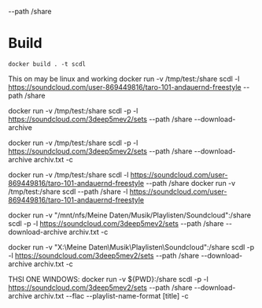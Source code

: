 --path /share


# Build

``docker build . -t scdl`` 

This on may be linux and working
docker run -v /tmp/test:/share scdl -l https://soundcloud.com/user-869449816/taro-101-andauernd-freestyle --path /share

docker run -v /tmp/test:/share scdl -p -l https://soundcloud.com/3deep5mev2/sets --path /share --download-archive

docker run -v /tmp/test:/share scdl -p -l https://soundcloud.com/3deep5mev2/sets --path /share --download-archive archiv.txt -c


docker run -v /tmp/test:/share scdl -l https://soundcloud.com/user-869449816/taro-101-andauernd-freestyle --path /share
docker run -v /tmp/test:/share scdl --path /share -l https://soundcloud.com/user-869449816/taro-101-andauernd-freestyle 


docker run -v "/mnt/nfs/Meine Daten/Musik/Playlisten/Soundcloud":/share scdl -p -l https://soundcloud.com/3deep5mev2/sets --path /share --download-archive archiv.txt -c

docker run -v "X:\Meine Daten\Musik\Playlisten\Soundcloud":/share scdl -p -l https://soundcloud.com/3deep5mev2/sets --path /share --download-archive archiv.txt -c




THSI ONE WINDOWS:
docker run -v ${PWD}:/share scdl -p -l https://soundcloud.com/3deep5mev2/sets --path /share --download-archive archiv.txt --flac --playlist-name-format [title] -c